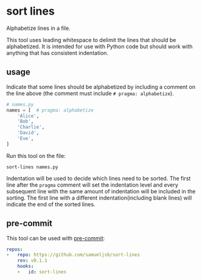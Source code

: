# sort lines

Alphabetize lines in a file.

This tool uses leading whitespace to delimit the lines that should be alphabetized.
It is intended for use with Python code
but should work with anything that has consistent indentation.

## usage

Indicate that some lines should be alphabetized
by including a comment on the line above
(the comment must include `# pragma: alphabetize`).

```python
# names.py
names = [  # pragma: alphabetize
    'Alice',
    'Bob',
    'Charlie',
    'David',
    'Eve',
]
```

Run this tool on the file:

```shell
sort-lines names.py
```

Indentation will be used to decide which lines need to be sorted.
The first line after the `pragma` comment will set the indentation level
and every subsequent line with the same amount of indentation will be included in the sorting.
The first line with a different indentation(including blank lines) will indicate the end of the sorted lines.

## pre-commit

This tool can be used with [pre-commit](https://pre-commit.com):

```yaml
repos:
-   repo: https://github.com/samueljsb/sort-lines
    rev: v0.1.1
    hooks:
    -   id: sort-lines
```
